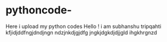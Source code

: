 # pythoncode-
Here i upload my python  codes
Hello !
i am subhanshu tripqahti 
kfjidjddfngjdndjngn 
ndzjnkdjgjdfg
jngkjdgkdjdjjgld
ihgkhrgnzd


